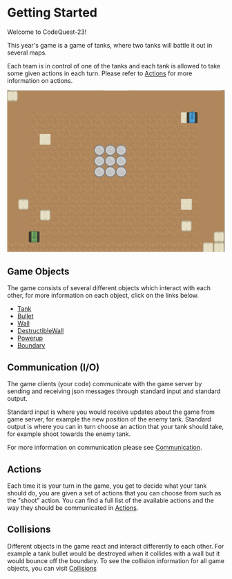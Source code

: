 # Getting Started

Welcome to CodeQuest-23!

This year's game is a game of tanks, where two tanks will battle it out in several maps.

Each team is in control of one of the tanks and each tank is allowed to take some given actions in each turn.
Please refer to [Actions](game_logic/actions.md) for more information on actions.

![Screenshot](img/gameView.png)

## Game Objects

The game consists of several different objects which interact with each other, for more information on each object, click on the links below.

* [Tank](game_objects/tank.md)
* [Bullet](game_objects/bullet.md)
* [Wall](game_objects/wall.md)
* [DestructibleWall](game_objects/destructibleWall.md)
* [Powerup](game_objects/powerup.md)
* [Boundary](game_objects/boundary.md)

## Communication (I/O)

The game clients (your code) communicate with the game server by sending and receiving json messages through standard input and standard output.

Standard input is where you would receive updates about the game from game server, for example the new position of the enemy tank.
Standard output is where you can in turn choose an action that your tank should take, for example shoot towards the enemy tank.

For more information on communication please see [Communication](game_logic/communication.md).

## Actions

Each time it is your turn in the game, you get to decide what your tank should do, you are given a set of actions that you can choose from such as the "shoot" action. You can find a full list of the available actions and the way they should be communicated in [Actions](game_logic/actions.md).

## Collisions

Different objects in the game react and interact differently to each other. For example a tank bullet would be destroyed when it collides with a wall but it would bounce off the boundary. To see the collision information for all game objects, you can visit [Collisions](game_logic/collisions.md)

